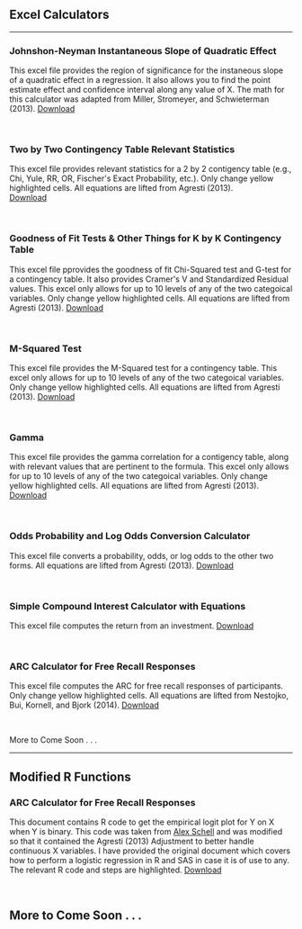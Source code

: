 ## Excel Calculators

---
### Johnshon-Neyman Instantaneous Slope of Quadratic Effect
This excel file provides the region 
of significance for the instaneous slope of a quadratic effect
in a regression. It also allows you to find the point
estimate effect and confidence interval along any value of X.
The math for this calculator was adapted from Miller, 
Stromeyer, and Schwieterman (2013). [Download](/excel/JNQ.xlsx?raw=true)

 <br>

### Two by Two Contingency Table Relevant Statistics
This excel file provides relevant statistics for a 2 by 2 contigency table
(e.g., Chi, Yule, RR, OR, Fischer's Exact Probability, etc.). Only change yellow highlighted cells. All equations are lifted from Agresti (2013).  
[Download](/excel/TwobyTwo.xlsx?raw=true)

 <br>

### Goodness of Fit Tests & Other Things for K by K Contingency Table
This excel file pprovides the goodness of fit Chi-Squared test and G-test for a contingency table. It also provides Cramer's V and Standardized Residual values. This excel only allows for up to 10 levels of any of the two categoical variables. Only change yellow highlighted cells. All equations are lifted from Agresti (2013).
[Download](/excel/chiG.xlsx?raw=true)

 <br>

### M-Squared Test
This excel file provides the M-Squared test for a contingency table. This excel only allows for up to 10 levels of any of the two categoical variables. Only change yellow highlighted cells. All equations are lifted from Agresti (2013).
[Download](/excel/MSQ.xlsx?raw=true)

 <br>

### Gamma
This excel file provides the gamma correlation for a contigency table, along with relevant values that are pertinent to the formula. This excel only allows for up to 10 levels of any of the two categoical variables. Only change yellow highlighted cells. All equations are lifted from Agresti (2013).
[Download](/excel/Gamma.xlsx?raw=true)

 <br>

### Odds Probability and Log Odds Conversion Calculator
This excel file converts a probability, odds, or log odds to the other two forms. All equations are lifted from Agresti (2013).
[Download](/excel/OPL.xlsx?raw=true)

 <br>

### Simple Compound Interest Calculator with Equations
This excel file computes the return from an investment. 
[Download](/excel/CI.xlsx?raw=true)

 <br>

### ARC Calculator for Free Recall Responses
This excel file computes the ARC for free recall responses of participants. Only change yellow highlighted cells. All equations are lifted from Nestojko, Bui, Kornell, and Bjork (2014).
[Download](/excel/ARC.xlsx?raw=true)

 <br>

 More to Come Soon . . .

---
## Modified R Functions

### ARC Calculator for Free Recall Responses
This document contains R code to get the empirical logit plot for Y on X when Y is binary. This code was taken from <a href="http://alexschell.github.io/emplogit.html">Alex Schell</a> and was modified so that it contained the Agresti (2013) Adjustment to better handle continuous X variables. I have provided the original document which covers how to perform a logistic regression in R and SAS in case it is of use to any. The relevant R code and steps are highlighted. 
[Download](/Word/EmpLog.docx?raw=true)

 <br>

  More to Come Soon . . .
---





